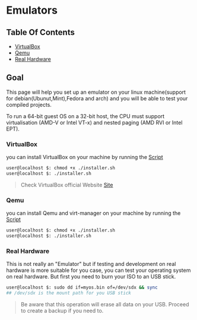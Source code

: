 # Emulators

## Table Of Contents

- [VirtualBox](#VirtualBox)
- [Qemu](#Qemu)
- [Real Hardware](#Real-Hardware)

## Goal

This page will help you set up an emulator on your linux machine(support for debian(Ubunut,Mint),Fedora and arch) and you will be able to test your compiled projects.

To run a 64-bit guest OS on a 32-bit host, the CPU must support virtualisation (AMD-V or Intel VT-x) and nested paging (AMD RVI or Intel EPT).

### VirtualBox

you can install VirtualBox on your machine by running the [Script]

```bash
user@localhost $: chmod +x ./installer.sh
user@localhost $: ./installer.sh
```

> Check VirtualBox official Website [Site](http://www.virtualbox.org/)

### Qemu

you can install Qemu and virt-manager on your machine by running the [Script]

```bash
user@localhost $: chmod +x ./installer.sh
user@localhost $: ./installer.sh
```

### Real Hardware

This is not really an "Emulator" but if testing and development on real hardware is more suitable for you case, you can test your operating system on real hardware. But first you need to burn your ISO to an USB stick.

```bash
user@localhost $: sudo dd if=myos.bin of=/dev/sdx && sync
## /dev/sdx is the mount path for you USB stick
```

> Be aware that this operation will erase all data on your USB. Proceed to create a backup if you need to.

[script]: ./installer.sh
